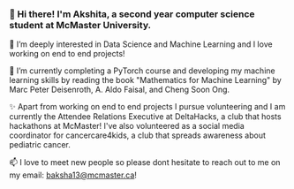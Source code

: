 ### 👋 Hi there! I'm Akshita, a second year computer science student at McMaster University. 
🔭 I’m deeply interested in Data Science and Machine Learning and I love working on end to end projects!

🌱 I’m currently completing a PyTorch course and developing my machine learning skills by reading the book "Mathematics for Machine Learning" by Marc Peter Deisenroth, A. Aldo Faisal, and Cheng Soon Ong.  

✨ Apart from working on end to end projects I pursue volunteering and I am currently the Attendee Relations Executive at DeltaHacks, a club that hosts hackathons at McMaster! I've also volunteered as a social media coordinator for cancercare4kids, a club that spreads awareness about pediatric cancer.

📫 I love to meet new people so please dont hesitate to reach out to me on my email: baksha13@mcmaster.ca!
